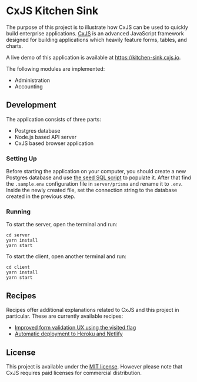 # CxJS Kitchen Sink

The purpose of this project is to illustrate how CxJS can be used to quickly build enterprise applications. [CxJS](https://github.com/codaxy/cxjs) is an advanced JavaScript framework designed for building applications which heavily feature forms, tables, and charts.

A live demo of this application is available at https://kitchen-sink.cxjs.io.

The following modules are implemented:

- Administration
- Accounting

## Development

The application consists of three parts:

- Postgres database
- Node.js based API server
- CxJS based browser application

### Setting Up

Before starting the application on your computer, you should create a new Postgres database and use [the seed SQL script](./seed/dump.sql) to populate it. After that find the `.sample.env` configuration file in `server/prisma` and rename it to `.env`. Inside the newly created file, set the connection string to the database created in the previous step.

### Running

To start the server, open the terminal and run:

```
cd server
yarn install
yarn start
```

To start the client, open another terminal and run:

```
cd client
yarn install
yarn start
```

## Recipes

Recipes offer additional explanations related to CxJS and this project in particular. These are currently available recipes:

- [Improved form validation UX using the visited flag](./recipes/improved-validation-ux-using-visited.md)
- [Automatic deployment to Heroku and Netlify](./recipes/automatic-deployment-to-heroku-and-netlify.md)

## License

This project is available under the [MIT license](LICENSE.md). However please note that CxJS requires paid licenses for commercial distribution.
